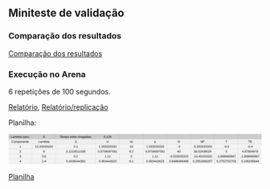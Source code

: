 ## Miniteste de validação

### Comparação dos resultados

[Comparação dos resultados]()

### Execução no Arena

6 repetições de 100 segundos.

[Relatório](relatorio.pdf), [Relatório/replicação](replicacao.pdf)

Planilha:

![](planilha.png)


[Planilha]()

